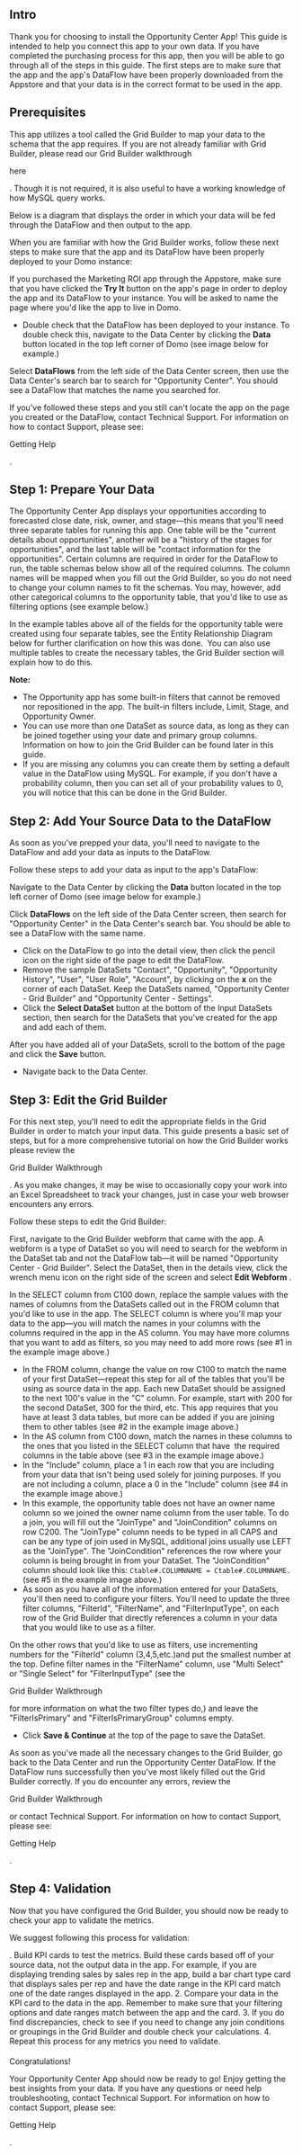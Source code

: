 

Intro
-------

Thank you for choosing to install the Opportunity Center App! This guide is intended to help you connect this app to your own data. If you have completed the purchasing process for this app, then you will be able to go through all of the steps in this guide. The first steps are to make sure that the app and the app's DataFlow have been properly downloaded from the Appstore and that your data is in the correct format to be used in the app.


 Prerequisites
----------------

This app utilizes a tool called the Grid Builder to map your data to the schema that the app requires. If you are not already familiar with Grid Builder, please read our Grid Builder walkthrough

here

. Though it is not required, it is also useful to have a working knowledge of how MySQL query works.


 Below is a diagram that displays the order in which your data will be fed through the DataFlow and then output to the app.

When you are familiar with how the Grid Builder works, follow these next steps to make sure that the app and its DataFlow have been properly deployed to your Domo instance:

 If you purchased the Marketing ROI app through the Appstore, make sure that you have clicked the
 **Try It**
 button on the app's page in order to deploy the app and its DataFlow to your instance. You will be asked to name the page where you'd like the app to live in Domo.
* Double check that the DataFlow has been deployed to your instance. To double check this, navigate to the Data Center by clicking the
 **Data**
 button located in the top left corner of Domo (see image below for example.)

 Select
 **DataFlows**
 from the left side of the Data Center screen, then use the Data Center's search bar to search for "Opportunity Center". You should see a DataFlow that matches the name you searched for.

If you've followed these steps and you still can't locate the app on the page you created or the DataFlow, contact Technical Support. For information on how to contact Support, please see:

Getting Help

.


 Step 1: Prepare Your Data
---------------------------

The Opportunity Center App displays your opportunities according to forecasted close date, risk, owner, and stage—this means that you'll need three separate tables for running this app. One table will be the "current details about opportunities", another will be a "history of the stages for opportunities", and the last table will be "contact information for the opportunities". Certain columns are required in order for the DataFlow to run, the table schemas below show all of the required columns. The column names will be mapped when you fill out the Grid Builder, so you do not need to change your column names to fit the schemas. You may, however, add other categorical columns to the opportunity table, that you'd like to use as filtering options (see example below.)

In the example tables above all of the fields for the opportunity table were created using four separate tables, see the Entity Relationship Diagram below for further clarification on how this was done.  You can also use multiple tables to create the necessary tables, the Grid Builder section will explain how to do this.


**Note:**


* The Opportunity app has some built-in filters that cannot be removed nor repositioned in the app. The built-in filters include, Limit, Stage, and Opportunity Owner.
* You can use more than one DataSet as source data, as long as they can be joined together using your date and primary group columns. Information on how to join the Grid Builder can be found later in this guide.
* If you are missing any columns you can create them by setting a default value in the DataFlow using MySQL. For example, if you don't have a probability column, then you can set all of your probability values to 0, you will notice that this can be done in the Grid Builder.

Step 2: Add Your Source Data to the DataFlow
----------------------------------------------

As soon as you've prepped your data, you'll need to navigate to the DataFlow and add your data as inputs to the DataFlow.


 Follow these steps to add your data as input to the app's DataFlow:

 Navigate to the Data Center by clicking the
 **Data**
 button located in the top left corner of Domo (see image below for example.)

 Click
 **DataFlows**
 on the left side of the Data Center screen, then search for "Opportunity Center" in the Data Center's search bar. You should be able to see a DataFlow with the same name.
* Click on the DataFlow to go into the detail view, then click the pencil icon on the right side of the page to edit the DataFlow.
* Remove the sample DataSets "Contact", "Opportunity", "Opportunity History", "User", "User Role", "Account", by clicking on the
 **x**
 on the corner of each DataSet. Keep the DataSets named, "Opportunity Center - Grid Builder" and "Opportunity Center - Settings".
* Click the
 **Select DataSet**
 button at the bottom of the Input DataSets section, then search for the DataSets that you've created for the app and add each of them.

 After you have added all of your DataSets, scroll to the bottom of the page and click the
 **Save**
 button.
* Navigate back to the Data Center.

Step 3: Edit the Grid Builder
-------------------------------

For this next step, you'll need to edit the appropriate fields in the Grid Builder in order to match your input data. This guide presents a basic set of steps, but for a more comprehensive tutorial on how the Grid Builder works please review the

Grid Builder Walkthrough

. As you make changes, it may be wise to occasionally copy your work into an Excel Spreadsheet to track your changes, just in case your web browser encounters any errors.


 Follow these steps to edit the Grid Builder:

 First, navigate to the Grid Builder webform that came with the app. A webform is a type of DataSet so you will need to search for the webform in the DataSet tab and not the DataFlow tab—it will be named "Opportunity Center - Grid Builder". Select the DataSet, then in the details view, click the wrench menu icon on the right side of the screen and select
 **Edit Webform**
 .

 In the SELECT column from C100 down, replace the sample values with the names of columns from the DataSets called out in the FROM column that you'd like to use in the app. The SELECT column is where you'll map your data to the app—you will match the names in your columns with the columns required in the app in the AS column. You may have more columns that you want to add as filters, so you may need to add more rows (see #1 in the example image above.)
* In the FROM column, change the value on row C100 to match the name of your first DataSet—repeat this step for all of the tables that you'll be using as source data in the app. Each new DataSet should be assigned to the next 100's value in the "C" column. For example, start with 200 for the second DataSet, 300 for the third, etc. This app requires that you have at least 3 data tables, but more can be added if you are joining them to other tables (see #2 in the example image above.)
* In the AS column from C100 down, match the names in these columns to the ones that you listed in the SELECT column that have  the required columns in the table above (see #3 in the example image above.)
* In the "Include" column, place a 1 in each row that you are including from your data that isn't being used solely for joining purposes. If you are not including a column, place a 0 in the "Include" column (see #4 in the example image above.)
* In this example, the opportunity table does not have an owner name column so we joined the owner name column from the user table. To do a join, you will fill out the "JoinType" and "JoinCondition" columns on row C200. The "JoinType" column needs to be typed in all CAPS and can be any type of join used in MySQL, additional joins usually use LEFT as the "JoinType". The "JoinCondition" references the row where your column is being brought in from your DataSet. The "JoinCondition" column should look like this:
 `Ctable#.COLUMNNAME = Ctable#.COLUMNNAME.`
 (see #5 in the example image above.)
* As soon as you have all of the information entered for your DataSets, you'll then need to configure your filters. You'll need to update the three filter columns, "FilterId", "FilterName", and "FilterInputType", on each row of the Grid Builder that directly references a column in your data that you would like to use as a filter.

 On the other rows that you'd like to use as filters, use incrementing numbers for the "FilterId" column (3,4,5,etc.)and put the smallest number at the top. Define filter names in the "FilterName" column, use "Multi Select" or "Single Select" for "FilterInputType" (see the

Grid Builder Walkthrough

for more information on what the two filter types do,) and leave the "FilterIsPrimary" and "FilterIsPrimaryGroup" columns empty.
* Click
 **Save & Continue**
 at the top of the page to save the DataSet.

As soon as you've made all the necessary changes to the Grid Builder, go back to the Data Center and run the Opportunity Center DataFlow. If the DataFlow runs successfully then you've most likely filled out the Grid Builder correctly. If you do encounter any errors, review the

Grid Builder Walkthrough

or contact Technical Support. For information on how to contact Support, please see:

Getting Help

.


 Step 4: Validation
--------------------

Now that you have configured the Grid Builder, you should now be ready to check your app to validate the metrics.


 We suggest following this process for validation:

. Build KPI cards to test the metrics. Build these cards based off of your source data, not the output data in the app. For example, if you are displaying trending sales by sales rep in the app, build a bar chart type card that displays sales per rep and have the date range in the KPI card match one of the date ranges displayed in the app.
2. Compare your data in the KPI card to the data in the app. Remember to make sure that your filtering options and date ranges match between the app and the card.
3. If you do find discrepancies, check to see if you need to change any join conditions or groupings in the Grid Builder and double check your calculations.
4. Repeat this process for any metrics you need to validate.


####
 Congratulations!

Your Opportunity Center App should now be ready to go! Enjoy getting the best insights from your data. If you have any questions or need help troubleshooting, contact Technical Support. For information on how to contact Support, please see:

Getting Help

.


